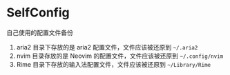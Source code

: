 # SelfConfig

自己使用的配置文件备份

1. aria2 目录下存放的是 aria2 配置文件，文件应该被还原到 `~/.aria2`
2. nvim 目录存放的是 Neovim 的配置文件，文件应该被还原到 `~/.config/nvim`
3. Rime 目录下存放的输入法配置文件，文件应该被还原到 `~/Library/Rime`
